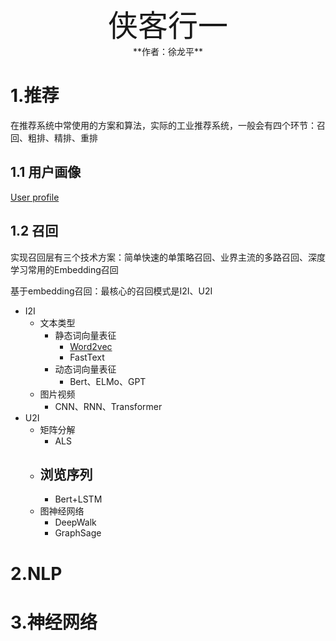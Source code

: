 <div align='center'><font size='70'>侠客行一</font></div>

<center>**作者：徐龙平**</center>

# 1.推荐

在推荐系统中常使用的方案和算法，实际的工业推荐系统，一般会有四个环节：召回、粗排、精排、重排

## 1.1 用户画像

[User profile](user_profile/用户画像.html)

## 1.2 召回

实现召回层有三个技术方案：简单快速的单策略召回、业界主流的多路召回、深度学习常用的Embedding召回

基于embedding召回：最核心的召回模式是I2I、U2I

- I2I
  - 文本类型
    - 静态词向量表征
      - [Word2vec](recommend/word2vec模型.html)
      - FastText
    - 动态词向量表征
      - Bert、ELMo、GPT
  - 图片视频
    - CNN、RNN、Transformer
- U2I
  - 矩阵分解
    - ALS
  - 浏览序列
    - 
    - Bert+LSTM
  - 图神经网络
    - DeepWalk
    - GraphSage

# 2.NLP

# 3.神经网络



 

















